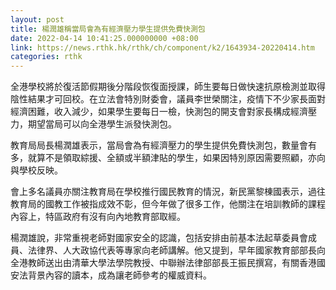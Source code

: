 ```yaml
---
layout: post
title: 楊潤雄稱當局會為有經濟壓力學生提供免費快測包
date: 2022-04-14 10:41:25.000000000 +08:00
link: https://news.rthk.hk/rthk/ch/component/k2/1643934-20220414.htm
categories: rthk
---
```


全港學校將於復活節假期後分階段恢復面授課，師生要每日做快速抗原檢測並取得陰性結果才可回校。在立法會特別財委會，議員李世榮關注，疫情下不少家長面對經濟困難，收入減少，如果學生要每日一檢，快測包的開支會對家長構成經濟壓力，期望當局可以向全港學生派發快測包。

教育局局長楊潤雄表示，當局會為有經濟壓力的學生提供免費快測包，數量會有多，就算不是領取綜援、全額或半額津貼的學生，如果因特別原因需要照顧，亦向與學校反映。

會上多名議員亦關注教育局在學校推行國民教育的情況，新民黨黎棟國表示，過往教育局的國教工作被指成效不彰，但今年做了很多工作，他關注在培訓教師的課程內容上，特區政府有沒有向內地教育部取經。

楊潤雄說，非常重視老師對國家安全的認識，包括安排由前基本法起草委員會成員、法律界、人大政協代表等專家向老師講解。他又提到，早年國家教育部部長向全港教師送出由清華大學法學院教授、中聯辦法律部部長王振民撰寫，有關香港國安法背景內容的讀本，成為讓老師參考的權威資料。
